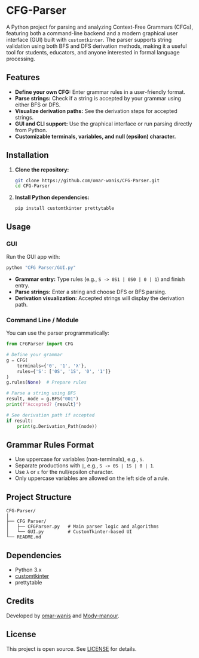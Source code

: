 # CFG-Parser

A Python project for parsing and analyzing Context-Free Grammars (CFGs), featuring both a command-line backend and a modern graphical user interface (GUI) built with `customtkinter`. The parser supports string validation using both BFS and DFS derivation methods, making it a useful tool for students, educators, and anyone interested in formal language processing.

## Features

- **Define your own CFG:** Enter grammar rules in a user-friendly format.
- **Parse strings:** Check if a string is accepted by your grammar using either BFS or DFS.
- **Visualize derivation paths:** See the derivation steps for accepted strings.
- **GUI and CLI support:** Use the graphical interface or run parsing directly from Python.
- **Customizable terminals, variables, and null (epsilon) character.**

## Installation

1. **Clone the repository:**

   ```bash
   git clone https://github.com/omar-wanis/CFG-Parser.git
   cd CFG-Parser
   ```

2. **Install Python dependencies:**

   ```
   pip install customtkinter prettytable
   ```

## Usage

### GUI

Run the GUI app with:

```bash
python "CFG Parser/GUI.py"
```

- **Grammar entry:** Type rules (e.g., `S -> 0S1 | 0S0 | 0 | 1`) and finish entry.
- **Parse strings:** Enter a string and choose DFS or BFS parsing.
- **Derivation visualization:** Accepted strings will display the derivation path.

### Command Line / Module

You can use the parser programmatically:

```python
from CFGParser import CFG

# Define your grammar
g = CFG(
    terminals={'0', '1', 'λ'}, 
    rules={'S': ['0S', '1S', '0', '1']}
)
g.rules(None)  # Prepare rules

# Parse a string using BFS
result, node = g.BFS("001")
print(f"Accepted? {result}")

# See derivation path if accepted
if result:
    print(g.Derivation_Path(node))
```

## Grammar Rules Format

- Use uppercase for variables (non-terminals), e.g., `S`.
- Separate productions with `|`, e.g., `S -> 0S | 1S | 0 | 1`.
- Use `λ` or `ε` for the null/epsilon character.
- Only uppercase variables are allowed on the left side of a rule.

## Project Structure

```
CFG-Parser/
│
├── CFG Parser/
│   ├── CFGParser.py   # Main parser logic and algorithms
│   └── GUI.py         # CustomTkinter-based UI
└── README.md
```

## Dependencies

- Python 3.x
- [customtkinter](https://github.com/TomSchimansky/CustomTkinter)
- prettytable

## Credits

Developed by [omar-wanis](https://github.com/omar-wanis) and [Mody-manour](https://github.com/Modymanour).

## License

This project is open source. See [LICENSE](LICENSE) for details.
